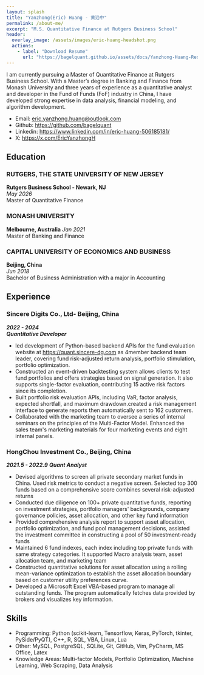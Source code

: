 ```yaml
---
layout: splash
title: "Yanzhong(Eric) Huang - 黄沿中"
permalink: /about-me/
excerpt: "M.S. Quantitative Finance at Rutgers Business School"
header:
  overlay_image: /assets/images/eric-huang-headshot.png
  actions:
    - label: "Download Resume"
      url: "https://bagelquant.github.io/assets/docs/Yanzhong-Huang-Resume.pdf"
---
```


I am currently pursuing a Master of Quantitative Finance at Rutgers Business School. With a Master’s degree in Banking and Finance from Monash University and three years of experience as a quantitative analyst and developer in the Fund of Funds (FoF) industry in China, I have developed strong expertise in data analysis, financial modeling, and algorithm development.

- Email: <eric.yanzhong.huang@outlook.com>
- Github: <https://github.com/bagelquant>
- Linkedin: <https://www.linkedin.com/in/eric-huang-506185181/>
- X: <https://x.com/EricYanzhongH>

## Education

### RUTGERS, THE STATE UNIVERSITY OF NEW JERSEY

**Rutgers Business School - Newark, NJ**  
*May 2026*  
Master of Quantitative Finance  

### MONASH UNIVERSITY

**Melbourne, Australia**
*Jan 2021*  
Master of Banking and Finance  

### CAPITAL UNIVERSITY OF ECONOMICS AND BUSINESS
**Beijing, China**  
*Jun 2018*  
Bachelor of Business Administration with a major in Accounting

## Experience

### Sincere Digits Co., Ltd- Beijing, China

***2022 - 2024***  
***Quantitative Developer***

- led development of Python-based backend APIs for the fund evaluation website at https://quant.sincere-dg.com as 4member backend team leader, covering fund risk-adjusted return analysis, portfolio stimulation, portfolio optimization.
- Constructed an event-driven backtesting system allows clients to test fund portfolios and offers strategies based on signal generation. It also supports single-factor evaluation, contributing 15 active risk factors since its completion.
- Built portfolio risk evaluation APIs, including VaR, factor analysis, expected shortfall, and maximum drawdown.created a risk management interface to generate reports then automatically sent to 162 customers.
- Collaborated with the marketing team to oversee a series of internal seminars on the principles of the Multi-Factor Model. Enhanced the sales team's marketing materials for four marketing events and eight internal panels.

### HongChou Investment Co., Beijing, China

***2021.5 - 2022.9***
***Quant Analyst***

- Devised algorithms to screen all private secondary market funds in China. Used risk metrics to conduct a negative screen. Selected top 300 funds based on a comprehensive score combines several risk-adjusted returns
- Conducted due diligence on 100+ private quantitative funds, reporting on investment strategies, portfolio managers' backgrounds, company governance policies, asset allocation, and other key fund information
- Provided comprehensive analysis report to support asset allocation, portfolio optimization, and fund pool management decisions, assisted the investment committee in constructing a pool of 50 investment-ready funds
- Maintained 6 fund indexes, each index including top private funds with same strategy categories. It supported Macro analysis team, asset allocation team, and marketing team
- Constructed quantitative solutions for asset allocation using a rolling mean-variance optimization to establish the asset allocation boundary based on customer utility preferences curve.
- Developed a Microsoft Excel VBA-based program to manage all outstanding funds. The program automatically fetches data provided by brokers and visualizes key information.

## Skills

- Programming: Python (scikit-learn, Tensorflow, Keras, PyTorch, tkinter, PySide/PyQT), C++, R, SQL, VBA, Linux, Lua
- Other: MySQL, PostgreSQL, SQLite, Git, GitHub, Vim, PyCharm, MS Office, Latex
- Knowledge Areas: Multi-factor Models, Portfolio Optimization, Machine Learning, Web Scraping, Data Analysis

